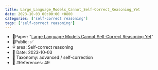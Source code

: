 ```yaml
---
title: Large_Language_Models_Cannot_Self-Correct_Reasoning_Yet
date: 2023-10-03 00:00:00 +0800
categories: ['self-correct reasoning']
tags: ['self-correct reasoning']
---
```


- 📙Paper: "[Large Language Models Cannot Self-Correct Reasoning Yet](https://www.semanticscholar.org/paper/Large-Language-Models-Cannot-Self-Correct-Reasoning-Huang-Chen/6d4bacb69923e1e94fb4de468b939ce6db32fb51)"
- 🔑Public: ✅
- ⚲ area: Self-correct reasoning
- 📅 Date: 2023-10-03
- 🔎 Taxonomy: advanced / self-correction
- 📝 #References: 49

